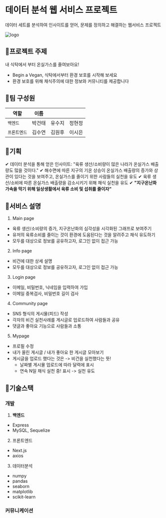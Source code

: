 # 데이터 분석 웹 서비스 프로젝트
데이터 세트를 분석하여 인사이트를 얻어, 문제를 정의하고 해결하는 웹서비스 프로젝트

![logo](/uploads/8ab8193d2edbac6f5015850437fb10c5/logo.png)

## 🌿프로젝트 주제
내 식탁에서 부터 온실가스를 줄여보아요!
- Begin a Vegan, 식탁에서부터 환경 보호를 시작해 보세요
- 환경 보호를 위해 채식주의에 대한 정보와 커뮤니티를 제공합니다

## 🌿팀 구성원

| 역할         |  이름  |        |        |
| ------------ | :----: | :----: | :----: |
| `백엔드`     | 박건태 | 유수지 | 정현정 |
| `프론트엔드` | 김수연 | 김원후 | 이시은 |

## 🌿기획
✔ 데이터 분석을 통해 얻은 인사이트: "육류 생산/소비량이 많은 나라가 온실가스 배출량도 많을 것이다."
✔ 해수면에 따른 지구의 기온 상승이 온실가스 배출량의 증가와 상관이 있다는 것을  보여주고, 온실가스를 줄이기 위한 사람들의 실천을 유도
✔ 육류 생산/소비에 따른 온실가스 배출량을 감소시키기 위해 채식 실천을 유도
✔ <b>"지구온난화 가속을 막기 위해 일상생활에서 육류 소비 및 섭취를 줄이자"</b>

## 🌿서비스 설명
1. Main page
- 육류 생산/소비량의 증가, 지구온난화의 심각성을 시각화된 그래프로 보여주기
- 유저의 육류소비를 줄이는 것이 환경에 도움된다는 것을 알려주고 채식 유도하기
- 모두를 대상으로 정보를 공유하고자, 로그인 없이 접근 가능

2. Info page
- 비건에 대한 상세 설명
- 모두를 대상으로 정보를 공유하고자, 로그인 없이 접근 가능

3. Login page
- 이메일, 비밀번호, 닉네임을 입력하여 가입
- 이메일 중복검사, 비밀번호 길이 검사

4. Community page
- SNS 형식의 게시물(피드) 작성
- 각자의 비건 실천사례를 게시글로 업로드하여 사람들과 공유
- 댓글과 좋아요 기능으로 사람들과 소통

5. Mypage
- 프로필 수정
- 내가 올린 게시글 / 내가 좋아요 한 게시글 모아보기
- 게시글을 업로드 했다는 것은 -> 비건을 실천했다는 뜻!
    - 날짜별 게시물 업로드에 따라 달력에 표시
    - 연속 N일 채식 실천 중! 표시
    -> 실천 유도

## 🌿기술스택

### 개발
1. **백엔드**

- Express
- MySQL, Sequelize

2. 프론트엔드

- Next.js
- axios

3. 데이터분석

- numpy
- pandas
- seaborn
- matplotlib
- scikit-learn

### 커뮤니케이션
